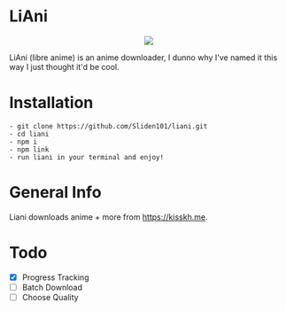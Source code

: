 # LiAni
<p align="center">
<img src="./lianiDemo.GIF"></p>

LiAni (libre anime) is an anime downloader, I dunno why I've named it this way I just thought it'd be cool.

# Installation
    - git clone https://github.com/Sliden101/liani.git
    - cd liani
    - npm i
    - npm link
    - run liani in your terminal and enjoy!
# General Info
Liani downloads anime + more from https://kisskh.me.
 
# Todo
- [x] Progress Tracking
- [ ] Batch Download
- [ ] Choose Quality 
